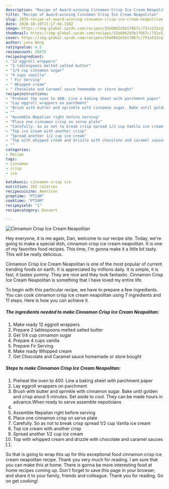 ```yaml
---
description: "Recipe of Award-winning Cinnamon Crisp Ice Cream Neapolitan"
title: "Recipe of Award-winning Cinnamon Crisp Ice Cream Neapolitan"
slug: 2870-recipe-of-award-winning-cinnamon-crisp-ice-cream-neapolitan
date: 2020-10-10T21:17:04.150Z
image: https://img-global.cpcdn.com/recipes/55e0862d3b1f067c/751x532cq70/cinnamon-crisp-ice-cream-neapolitan-recipe-main-photo.jpg
thumbnail: https://img-global.cpcdn.com/recipes/55e0862d3b1f067c/751x532cq70/cinnamon-crisp-ice-cream-neapolitan-recipe-main-photo.jpg
cover: https://img-global.cpcdn.com/recipes/55e0862d3b1f067c/751x532cq70/cinnamon-crisp-ice-cream-neapolitan-recipe-main-photo.jpg
author: Lena Wong
ratingvalue: 4.5
reviewcount: 26675
recipeingredient:
- "12 eggroll wrappers"
- "2 tablespoons melted salted butter"
- "1/4 cup cinnamon sugar"
- "4 cups vanilla"
- " Fir Serving"
- " Whipped cream"
- " Chocolate and Caramel sauce homemade or store bought"
recipeinstructions:
- "Preheat the oven to 400. Line a baking sheet with parchment paper"
- "Lay eggroll wrappers on parchment"
- "Brush with butter and sprinkle with cinnamon sugar. Bake until golden and crisp anout 5 minutes. Set aside to cool. They can be made hours in advance.When ready to serve assemble nepolioians"
- ""
- "Assemble Nepalian right before serving"
- "Place one cinnamon crisp on serve plate"
- "Carefully. So as not to break crisp spread 1/2 cup Vanlla ice cream"
- "Top ice cream with another crisp"
- "Spread another 1/2 cup ice cream"
- "Top with whipped cream and drizzle with chocolate and caramel sauces"
- ""
categories:
- Recipe
tags:
- cinnamon
- crisp
- ice

katakunci: cinnamon crisp ice 
nutrition: 262 calories
recipecuisine: American
preptime: "PT14M"
cooktime: "PT59M"
recipeyield: "1"
recipecategory: Dessert

---
```



![Cinnamon Crisp Ice Cream Neapolitan](https://img-global.cpcdn.com/recipes/55e0862d3b1f067c/751x532cq70/cinnamon-crisp-ice-cream-neapolitan-recipe-main-photo.jpg)

Hey everyone, it is me again, Dan, welcome to our recipe site. Today, we're going to make a special dish, cinnamon crisp ice cream neapolitan. It is one of my favorites food recipes. This time, I'm gonna make it a little bit tasty. This will be really delicious.



Cinnamon Crisp Ice Cream Neapolitan is one of the most popular of current trending foods on earth. It is appreciated by millions daily. It is simple, it is fast, it tastes yummy. They are nice and they look fantastic. Cinnamon Crisp Ice Cream Neapolitan is something that I have loved my entire life.


To begin with this particular recipe, we have to prepare a few ingredients. You can cook cinnamon crisp ice cream neapolitan using 7 ingredients and 11 steps. Here is how you can achieve it.

<!--inarticleads1-->

##### The ingredients needed to make Cinnamon Crisp Ice Cream Neapolitan:

1. Make ready 12 eggroll wrappers
1. Prepare 2 tablespoons melted salted butter
1. Get 1/4 cup cinnamon sugar
1. Prepare 4 cups vanilla
1. Prepare  Fir Serving
1. Make ready  Whipped cream
1. Get  Chocolate and Caramel sauce homemade or store bought




<!--inarticleads2-->

##### Steps to make Cinnamon Crisp Ice Cream Neapolitan:

1. Preheat the oven to 400. Line a baking sheet with parchment paper
1. Lay eggroll wrappers on parchment
1. Brush with butter and sprinkle with cinnamon sugar. Bake until golden and crisp anout 5 minutes. Set aside to cool. They can be made hours in advance.When ready to serve assemble nepolioians
1. 
1. Assemble Nepalian right before serving
1. Place one cinnamon crisp on serve plate
1. Carefully. So as not to break crisp spread 1/2 cup Vanlla ice cream
1. Top ice cream with another crisp
1. Spread another 1/2 cup ice cream
1. Top with whipped cream and drizzle with chocolate and caramel sauces
1. 




So that is going to wrap this up for this exceptional food cinnamon crisp ice cream neapolitan recipe. Thank you very much for reading. I am sure that you can make this at home. There is gonna be more interesting food at home recipes coming up. Don't forget to save this page in your browser, and share it to your family, friends and colleague. Thank you for reading. Go on get cooking!
